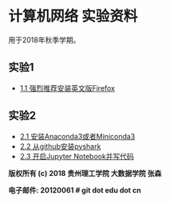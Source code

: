 # 计算机网络 实验资料

用于2018年秋季学期。

## 实验1
  * [1.1 强烈推荐安装英文版Firefox](exp1.1_install_english_version_firefox.md)

## 实验2

  * [2.1 安装Anaconda3或者Miniconda3](install_conda3.md)
  * [2.2 从github安装pyshark](install_pyshark_from_github.md)
  * [2.3 开启Jupyter Notebook并写代码](exp2.2_your_first_pyshark_program_in_jupyter_notebook.md)

**版权所有 (c) 2018 贵州理工学院 大数据学院 张森**

**电子邮件: 20120061 \# git dot edu dot cn**

